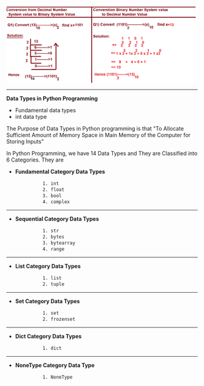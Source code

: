 ![Alt text](dataType.png)

---

**Data Types in Python Programming**

- Fundamental data types
- int data type

The Purpose of Data Types in Python programming is that "To Allocate Sufficient Amount of Memory Space 	in Main Memory of the Computer for Storing Inputs"

In Python Programming, we have 14 Data Types and They are Classified into 6 Categories. They are


- **Fundamental  Category Data Types**

				1. int
				2. float
				3. bool
				4. complex
---

- **Sequential  Category Data Types**

				1. str
				2. bytes
				3. bytearray
				4. range

---

- **List  Category Data Types**

				1. list
				2. tuple

---

- **Set  Category Data Types**

				1. set
				2. frozenset

---

- **Dict  Category Data Types**

				1. dict

---

- **NoneType  Category Data Type**

				1. NoneType




